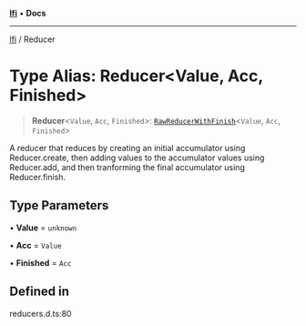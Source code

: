 [**lfi**](../readme.md) • **Docs**

***

[lfi](../globals.md) / Reducer

# Type Alias: Reducer\<Value, Acc, Finished\>

> **Reducer**\<`Value`, `Acc`, `Finished`\>: [`RawReducerWithFinish`](RawReducerWithFinish.md)\<`Value`, `Acc`, `Finished`\>

A reducer that reduces by creating an initial accumulator using
Reducer.create, then adding values to the accumulator values using
Reducer.add, and then tranforming the final accumulator using
Reducer.finish.

## Type Parameters

• **Value** = `unknown`

• **Acc** = `Value`

• **Finished** = `Acc`

## Defined in

reducers.d.ts:80
